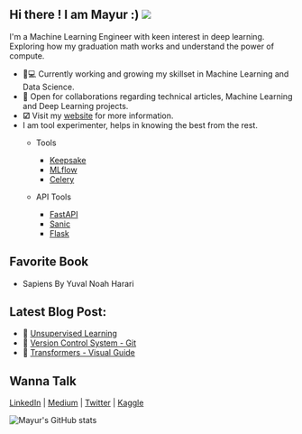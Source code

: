 ## Hi there ! I am Mayur :) ![](https://komarev.com/ghpvc/?username=Mayurji)



I'm a Machine Learning Engineer with keen interest in deep learning. Exploring how my graduation math works and understand the power of compute.

   * 👨💻 Currently working and growing my skillset in Machine Learning and Data Science.
   * 🤝 Open for collaborations regarding technical articles, Machine Learning and Deep Learning projects.
   * **☑** Visit my [website](https://mayurji.github.io/) for more information.
   * I am tool experimenter, helps in knowing the best from the rest.
     * Tools
       - [Keepsake](https://github.com/Mayurji/Tool-Experimentation/tree/main/Keepsake)
       - [MLflow](https://github.com/Mayurji/Tool-Experimentation/tree/main/MLflow)
       - [Celery](https://github.com/Mayurji/Tool-Experimentation/tree/main/MLops%20-%20ML%20%2B%20Flask%20%2B%20Celery)
     
     * API Tools
       - [FastAPI](https://github.com/Mayurji/Model-Deployment/tree/master/Fastapi-Deployment)
       - [Sanic](https://github.com/Mayurji/Model-Deployment/tree/master/Sanic-Deployment)
       - [Flask](https://github.com/Mayurji/Model-Deployment/tree/master/Flask-Deployment)

## Favorite Book
   * Sapiens By Yuval Noah Harari

## Latest Blog Post:
   * 📑 [Unsupervised Learning](mayurji.github.io/machine-learning/unsupervised%20Learning)
   * 📑 [Version Control System - Git](https://mayurji.github.io/blog/2021/04/01/VCS)
   * 📑 [Transformers - Visual Guide](https://mayurji.github.io/deep-learning/transformers)
   
   
   
  
   
## Wanna Talk 

 [LinkedIn](http://linkedin.com/in/mayur-jain-ds/) | [Medium](https://medium.com/@mayur87545) | [Twitter](https://twitter.com/mayur__22/) | [Kaggle](https://www.kaggle.com/mayurjain)
 
 ![Mayur's GitHub stats](https://github-readme-stats.vercel.app/api?username=mayurji&count_private=true&show_icons=true&theme=radical)
 
